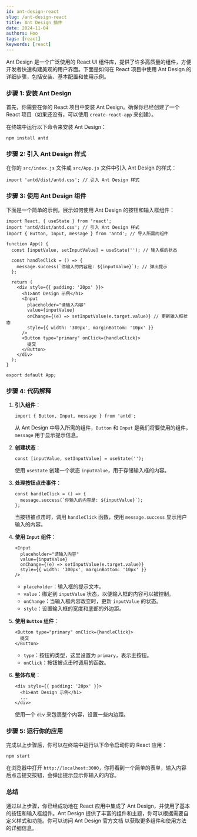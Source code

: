 ```yaml
---
id: ant-design-react
slug: /ant-design-react
title: Ant Design 插件
date: 2024-11-04
authors: Hoo
tags: [react]
keywords: [react]
---
```


Ant Design 是一个广泛使用的 React UI 组件库，提供了许多高质量的组件，方便开发者快速构建美观的用户界面。下面是如何在 React 项目中使用 Ant Design 的详细步骤，包括安装、基本配置和使用示例。

### 步骤 1: 安装 Ant Design

首先，你需要在你的 React 项目中安装 Ant Design。确保你已经创建了一个 React 项目（如果还没有，可以使用 `create-react-app` 来创建）。

在终端中运行以下命令来安装 Ant Design：

```react
npm install antd
```

### 步骤 2: 引入 Ant Design 样式

在你的 `src/index.js` 文件或 `src/App.js` 文件中引入 Ant Design 的样式：

```react
import 'antd/dist/antd.css'; // 引入 Ant Design 样式
```

### 步骤 3: 使用 Ant Design 组件

下面是一个简单的示例，展示如何使用 Ant Design 的按钮和输入框组件：

```react
import React, { useState } from 'react';
import 'antd/dist/antd.css'; // 引入 Ant Design 样式
import { Button, Input, message } from 'antd'; // 导入所需的组件

function App() {
  const [inputValue, setInputValue] = useState(''); // 输入框的状态

  const handleClick = () => {
    message.success(`你输入的内容是: ${inputValue}`); // 弹出提示
  };

  return (
    <div style={{ padding: '20px' }}>
      <h1>Ant Design 示例</h1>
      <Input
        placeholder="请输入内容"
        value={inputValue}
        onChange={(e) => setInputValue(e.target.value)} // 更新输入框状态
        style={{ width: '300px', marginBottom: '10px' }}
      />
      <Button type="primary" onClick={handleClick}>
        提交
      </Button>
    </div>
  );
}

export default App;
```

### 步骤 4: 代码解释

1. **引入组件**：

   ```react
   import { Button, Input, message } from 'antd';
   ```

   从 Ant Design 中导入所需的组件，`Button` 和 `Input` 是我们将要使用的组件，`message` 用于显示提示信息。

2. **创建状态**：

   ```react
   const [inputValue, setInputValue] = useState('');
   ```

   使用 `useState` 创建一个状态 `inputValue`，用于存储输入框的内容。

3. **处理按钮点击事件**：

   ```react
   const handleClick = () => {
     message.success(`你输入的内容是: ${inputValue}`);
   };
   ```

   当按钮被点击时，调用 `handleClick` 函数，使用 `message.success` 显示用户输入的内容。

4. **使用 `Input` 组件**：

   ```react
   <Input
     placeholder="请输入内容"
     value={inputValue}
     onChange={(e) => setInputValue(e.target.value)}
     style={{ width: '300px', marginBottom: '10px' }}
   />
   ```

   - `placeholder`：输入框的提示文本。
   - `value`：绑定到 `inputValue` 状态，以便输入框的内容可以被控制。
   - `onChange`：当输入框内容改变时，更新 `inputValue` 的状态。
   - `style`：设置输入框的宽度和底部的外边距。

5. **使用 `Button` 组件**：

   ```react
   <Button type="primary" onClick={handleClick}>
     提交
   </Button>
   ```

   - `type`：按钮的类型，这里设置为 `primary`，表示主按钮。
   - `onClick`：按钮被点击时调用的函数。

6. **整体布局**：

   ```react
   <div style={{ padding: '20px' }}>
     <h1>Ant Design 示例</h1>
     ...
   </div>
   ```

   使用一个 `div` 来包裹整个内容，设置一些内边距。

### 步骤 5: 运行你的应用

完成以上步骤后，你可以在终端中运行以下命令启动你的 React 应用：

```react
npm start
```

在浏览器中打开 `http://localhost:3000`，你将看到一个简单的表单，输入内容后点击提交按钮，会弹出提示显示你输入的内容。

### 总结

通过以上步骤，你已经成功地在 React 应用中集成了 Ant Design，并使用了基本的按钮和输入框组件。Ant Design 提供了丰富的组件和主题，你可以根据需要自定义样式和功能。你可以访问 Ant Design 官方文档 以获取更多组件和使用方法的详细信息。
